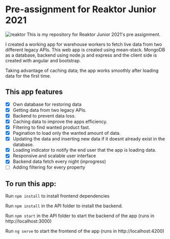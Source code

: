 # Pre-assignment for Reaktor Junior 2021
![reaktor](https://user-images.githubusercontent.com/49878974/99691154-94ccb400-2a91-11eb-9344-93f8cac0634d.png)
This is my repository for Reaktor Junior 2021's pre assignment.

I created a working app for warehouse workers to fetch live data from two different legacy APIs.
This web app is created using mean-stack. MongoDB as a database, backend using node.js and express and the client side is created with angular and bootstrap.

Taking advantage of caching data; the app works smoothly after loading data for the first time.

## This app features
- [x] Own database for restoring data
- [x] Getting data from two legacy APIs.
- [x] Backend to prevent data loss.
- [x] Caching data to improve the apps efficiency.
- [x] Filtering to find wanted product fast.
- [x] Pagination to load only the wanted amount of data.
- [x] Updating the data and inserting new data if it doesnt already exist in the database.
- [x] Loading indicator to notify the end user that the app is loading data.
- [x] Responsive and scalable user interface
- [x] Backend data fetch every night (inprogress)
- [ ] Adding filtering for every property

## To run this app:
Run `npm install` to install frontend dependencies

Run `npm install` in the API folder to install the backend.

Run `npm start` in the API folder to start the backend of the app (runs in http://localhost:3000)

Run `ng serve` to start the frontend of the app (runs in http://localhost:4200)
